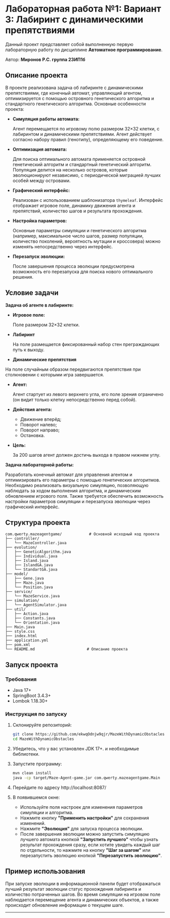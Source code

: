 # Лабораторная работа №1: Вариант 3: Лабиринт с динамическими препятствиями

Данный проект представляет собой выполненную первую лабораторную работу по дисциплине **Автоматное программирование**.

Автор: **Миронов Р.С. группа 23ИП1б**

## Описание проекта

В проекте реализована задача об лабиринте с динамическими препятствиями, где конечный автомат, управляющий агентом, оптимизируется с помощью островного генетического алгоритма и стандартного генетического алгоритма. Основные особенности проекта:

- **Симуляция работы автомата:**

  Агент перемещается по игровому полю размером 32×32 клетки, с лабиринтом и динамическими препятствиями. Агент действует согласно набору правил (генотипу), определяющему его поведение.
- **Оптимизация автомата:**

  Для поиска оптимального автомата применяется островной генетический алгоритм и стандартный генетический алгоритм. Популяция делится на несколько островов, которые эволюционируют независимо, с периодической миграцией лучших особей между островами.
- **Графический интерфейс:**

  Реализован с использованием шаблонизатора `thymeleaf`. Интерфейс отображает игровое поле, динамику движения агента и препятствий, количество шагов и результата прохождения.
- **Настройка параметров:**

  Основные параметры симуляции и генетического алгоритма (например, максимальное число шагов, размер популяции, количество поколений, вероятность мутации и кроссовера) можно изменять непосредственно через интерфейс.
- **Перезапуск эволюции:**

  После завершения процесса эволюции предусмотрена возможность его перезапуска для поиска нового оптимального решения.

## Условие задачи

**Задача об агенте в лабиринте:**

- **Игровое поле:**

  Поле размером 32×32 клетки.
- **Лабиринт**

  На поле размещается фиксированный набор стен преграждающих путь к выходу.
- **Динамические препятствия**

На поле случайным образом передвигаются препятствия при столкновении с которыми игра завершается.
- **Агент:**

  Агент стартует из левого верхнего угла, его поле зрения ограничено (он видит только клетку непосредственно перед собой).
- **Действия агента:**
    - Движение вперёд;
    - Поворот налево;
    - Поворот направо;
    - Остановка.
- **Цель:**

  За 200 шагов агент должен достичь выхода в правом нижнем углу.

**Задача лабораторной работы:**

Разработать конечный автомат для управления агентом и оптимизировать его параметры с помощью генетических алгоритмов. Необходимо реализовать визуальную симуляцию, позволяющую наблюдать за ходом выполнения алгоритма, и динамическим обновлением игрового поля. Также требуется обеспечить возможность настройки параметров симуляции и перезапуска эволюции через графический интерфейс.

## Структура проекта

```
com.qwerty.mazeagentgame/            # Основной исходный код проекта
├── controller/                             
│   └── MazeController.java    
├── evolution/                 
│   ├── GeneticAlgorithm.java         
│   ├── Individual.java
│   ├── Island.java
│   ├── IslandGA.java
│   └── StandartGA.java         
├── model/
│   ├── Gene.java            
│   ├── Maze.java         
│   └── Position.java          
├── service/                   
│   └── MazeService.java               
├── simulation/                   
│   └── AgentSimulator.java   
├── util/
│   ├── Action.java            
│   ├── Constants.java                     
│   └── Orientation.java 
├── Main.java 
├── style.css
├── index.html
├── application.yml
├── pom.xml  
└── README.md                       # Описание проекта       
```

## Запуск проекта

### Требования

- Java 17+
- SpringBoot 3.4.3+
- Lombok 1.18.30+

### Инструкция по запуску

1. Склонируйте репозиторий:

   ```bash
   git clone https://github.com/ekwqOdnjw9qjr/MazeWithDynamicObstacles.git
   cd MazeWithDynamicObstacles
   ```
2. Убедитесь, что у вас установлен JDK 17+. и необходимые библиотеки.
3. Запустите программу:

   ```bash
   mvn clean install
   java -cp target/Maze-Agent-game.jar com.qwerty.mazeagentgame.Main

   ```
4. Перейдите по адресу http://localhost:8087/
5. В появившемся окне:

    - Используйте поля настроек для изменения параметров симуляции и алгоритма.
    - Нажмите кнопку **"Применить настройки"** для сохранения изменений.
    - Нажмите **"Эволюция"** для запуска процесса эволюции.
    - После завершения эволюции можно запустить симуляцию лучшего автомата кнопкой **"Запустить лучшего"** чтобы узнать результат прохождения сразу, если хотите увидеть каждый шаг по отдельности, то нажмите на кнопку **"Шаг за шагом"** или перезапустить эволюцию кнопкой **"Перезапустить эволюцию"**.

## Пример использования

При запуске эволюции в информационной панели будет отображаться лучший результат эволюции статус прохождения лабиринта и количество потраченных шагов. Во время симуляции на игровом поле наблюдается перемещение агента и динамических объектов, а также происходит обновление информации о текущем шаге.

---

